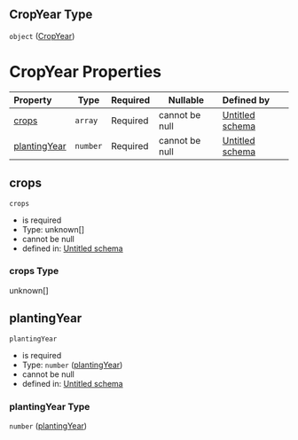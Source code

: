 ## CropYear Type

`object` ([CropYear](specification-definitions-cropyear.md))

# CropYear Properties

| Property                      | Type     | Required | Nullable       | Defined by                                                                                                                                 |
| :---------------------------- | -------- | -------- | -------------- | :----------------------------------------------------------------------------------------------------------------------------------------- |
| [crops](#crops)               | `array`  | Required | cannot be null | [Untitled schema](specification-definitions-cropyear-properties-crops.md "undefined#/definitions/CropYear/properties/crops")               |
| [plantingYear](#plantingYear) | `number` | Required | cannot be null | [Untitled schema](specification-definitions-cropyear-properties-plantingyear.md "undefined#/definitions/CropYear/properties/plantingYear") |

## crops




`crops`

-   is required
-   Type: unknown\[]
-   cannot be null
-   defined in: [Untitled schema](specification-definitions-cropyear-properties-crops.md "undefined#/definitions/CropYear/properties/crops")

### crops Type

unknown\[]

## plantingYear




`plantingYear`

-   is required
-   Type: `number` ([plantingYear](specification-definitions-cropyear-properties-plantingyear.md))
-   cannot be null
-   defined in: [Untitled schema](specification-definitions-cropyear-properties-plantingyear.md "undefined#/definitions/CropYear/properties/plantingYear")

### plantingYear Type

`number` ([plantingYear](specification-definitions-cropyear-properties-plantingyear.md))
